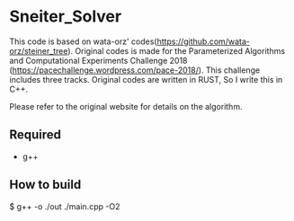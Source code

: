 # Sneiter_Solver
This code is based on wata-orz' codes(https://github.com/wata-orz/steiner_tree).
Original codes is made for  the Parameterized Algorithms and Computational Experiments Challenge 2018 (https://pacechallenge.wordpress.com/pace-2018/).
This challenge includes three tracks.
Original codes are written in RUST, So I write this in C++.

Please refer to the original website for details on the algorithm.

## Required
- g++
## How to build
$ g++ -o ./out ./main.cpp -O2


